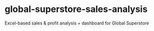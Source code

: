 # global-superstore-sales-analysis
Excel-based sales &amp; profit analysis + dashboard for Global Superstore

